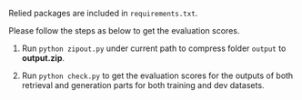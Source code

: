 
Relied packages are included in `requirements.txt`.

Please follow the steps as below to get the evaluation scores.
1. Run `python zipout.py` under current path to compress folder `output` to **output.zip**.

2. Run `python check.py` to get the evaluation scores for the outputs of both retrieval and generation parts for both training and dev datasets.